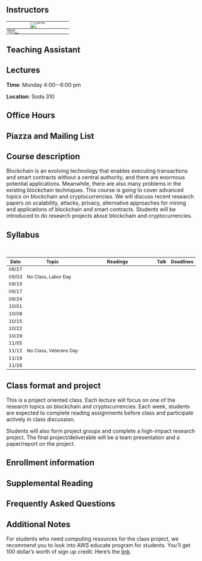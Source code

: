 ## Instructors

<table style="table-layout: fixed; font-size: 28%;">
  <thead>
    <tr>
      <th style="width: 25%;"><img src="https://people.eecs.berkeley.edu/~dawnsong/dawn-berkeley.jpg" alt="Dawn Song"></th>
    </tr>
  </thead>
  <tbody>
    <tr>
      <td><a href="https://people.eecs.berkeley.edu/~dawnsong/">Dawn Song</a></td>
    </tr>
    <tr>
      <td>Professor, <a href="https://eecs.berkeley.edu/">EECS</a></td>
    </tr>
  </tbody>
</table>

## Teaching Assistant

## Lectures

**Time**: Monday 4:00--6:00 pm

**Location**: Soda 310

## Office Hours


## Piazza and Mailing List


## Course description
Blockchain is an evolving technology that enables executing transactions and smart contracts without a central authority, and there are enormous potential applications. Meanwhile, there are also many problems in the existing blockchain techniques. This course is going to cover advanced topics on blockchain and cryptocurrencies. We will discuss recent research papers on scalability, attacks, privacy, alternative approaches for mining and applications of blockchain and smart contracts. Students will be introduced to do research projects about blockchain and cryptocurrencies.

## Syllabus
<table style="table-layout: fixed; font-size: 88%;">
  <thead>
    <tr>
      <th style="width: 5%;">Date</th>
      <th style="width: 40%;">Topic</th>
      <th style="width: 55%;">Readings</th>
      <th style="width: 20%;">Talk</th>
      <th style="width: 10%;">Deadlines</th>
    </tr>
  </thead>
  <tbody>
    <tr>
      <td>08/27</td>
      <td></td>
      <td></td>
      <td></td>
      <td></td>
    </tr>
    <tr>
      <td>09/03</td>
      <td>No Class, Labor Day</td>
      <td>      </td>
      <td>
      </td>
      <td></td>
    </tr>
    <tr>
      <td>09/10</td>
      <td></td>
      <td>
         </td>
      <td>
        </td>
      <td></td>
    </tr>
    <tr>
      <td>09/17</td>
      <td></td>
      <td>
      </td>
      <td>
      </td>
      <td></td>
    </tr>
    <tr>
      <td>09/24</td>
      <td>
      </td>
      <td></td>
      <td>
      </td> 
      <td></td>
    </tr>
    <tr>
      <td>10/01</td>
      <td></td>
      <td></td>
      <td></td>
      <td></td>
    </tr>
    <tr>
      <td>10/08</td>
      <td></td>
      <td></td>
      <td></td>
      <td></td>
    </tr>
    <tr>
      <td>10/15</td>
      <td></td>
      <td></td>
      <td>
      </td>
      <td>
      </td>
    </tr>
    <tr>
      <td>10/22</td>
      <td></td>
      <td></td>
      <td></td>
      <td></td>
    </tr>
    <tr>
      <td>10/29</td>
      <td>
      </td>
      <td></td>
      <td>
      </td>
      <td></td>
    </tr>
    <tr>
      <td>11/05</td>
      <td></td>
      <td></td>
      <td></td>
      <td></td>
    </tr>
    <tr>
      <td>11/12</td>
      <td>No Class, Veterans Day</td>
      <td>
      </td>
      <td>
      </td>
      <td></td>
    </tr>
    <tr>
      <td>11/19</td>
      <td></td>
      <td>
      </td>
      <td>
      </td>
      <td></td>
    </tr>
    <tr>
      <td>11/26</td>
      <td>
       </td>
      <td>
      </td>
      <td>
      </td>
      <td></td>
    </tr>
  </tbody>
</table>


## Class format and project
This is a project oriented class. Each lecture will focus on one of the research topics on blockchain and cryptocurrencies. Each week, students are expected to complete reading assignments before class and participate actively in class discussion.

Students will also form project groups and complete a high-impact research project. The final project/deliverable will be a team presentation and a paper/report on the project.


## Enrollment information


## Supplemental Reading

## Frequently Asked Questions

## Additional Notes

For students who need computing resources for the class project, we recommend you to look into AWS educate program for students. You’ll get 100 dollar’s worth of sign up credit. Here’s the [link](https://aws.amazon.com/education/awseducate/apply/).
